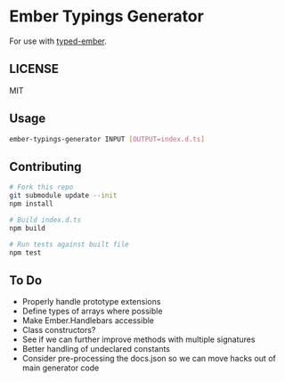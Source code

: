 # Ember Typings Generator
For use with [typed-ember](https://github.com/wagenet/typed-ember.git).

## LICENSE
MIT

## Usage
```sh
ember-typings-generator INPUT [OUTPUT=index.d.ts]
```

## Contributing
```sh
# Fork this repo
git submodule update --init
npm install

# Build index.d.ts
npm build

# Run tests against built file
npm test
```

## To Do

* Properly handle prototype extensions
* Define types of arrays where possible
* Make Ember.Handlebars accessible
* Class constructors?
* See if we can further improve methods with multiple signatures
* Better handling of undeclared constants
* Consider pre-processing the docs.json so we can move hacks out of main generator code
